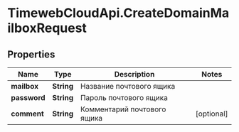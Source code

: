 # TimewebCloudApi.CreateDomainMailboxRequest

## Properties

Name | Type | Description | Notes
------------ | ------------- | ------------- | -------------
**mailbox** | **String** | Название почтового ящика | 
**password** | **String** | Пароль почтового ящика | 
**comment** | **String** | Комментарий почтового ящика | [optional] 


